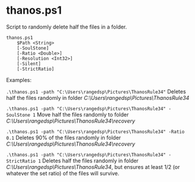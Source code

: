 # thanos.ps1

Script to randomly delete half the files in a folder.

```
thanos.ps1
    $Path <String>
    [-SoulStone]
    [-Ratio <Double>]
    [-Resolution <Int32>]
    [-Silent]
    [-StrictRatio]
```

Examples:

`.\thanos.ps1 -path "C:\Users\rangedsp\Pictures\ThanosRule34"` 
Deletes half the files randomly in folder *C:\Users\rangedsp\Pictures\ThanosRule34*

`.\thanos.ps1 -path "C:\Users\rangedsp\Pictures\ThanosRule34" -SoulStone 1` 
Move half the files randomly to folder *C:\Users\rangedsp\Pictures\ThanosRule34\recovery*

`.\thanos.ps1 -path "C:\Users\rangedsp\Pictures\ThanosRule34" -Ratio 0.1` 
Deletes 90% of the files randomly in folder *C:\Users\rangedsp\Pictures\ThanosRule34\recovery*

`.\thanos.ps1 -path "C:\Users\rangedsp\Pictures\ThanosRule34" -StrictRatio 1`
Deletes half the files randomly in folder *C:\Users\rangedsp\Pictures\ThanosRule34*, but ensures at least 1/2 (or whatever the set ratio) of the files will survive.
